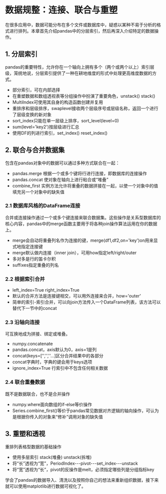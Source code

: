 
# 数据规整：连接、联合与重塑
在很多应用中，数据可能分布在多个文件或数据库中，疑惑以某种不易于分析的格式进行排列。本章首先介绍pandas中的分层索引，然后再深入介绍特定的数据操作。

## 1. 分层索引
pandas的重要特性，允许你在一个轴向上拥有多个（两个或两个以上）索引层级，笼统地说，分层索引提供了一种在耕地维度的形式中处理更高维度数据的方式。
- 部分索引，可在内部选择
- 在重塑数据和数组透视表等分组操作中扮演了重要角色，unstack()  stack()
- MultiIndex可使用其自身的构造函数创建并复用
- 重排序和层级排序，swaplevel接收两个层级序号或层级名称，返回一个进行了层级变换的新对象
- sort_index只能在单一层级上排序，sort_level(level=0)
- sum(level='key2')按层级进行汇总
- 使用DF的列进行索引，set_index()  reset_index()

## 2. 联合与合并数据集
包含在pandas对象中的数据可以通过多种方式联合在一起：
- pandas.merge 根据一个或多个键将行进行连接，即数据库的连接操作
- pandas.concat 使对象在轴向上进行粘合或“堆叠”
- combine_first 实例方法允许将重叠的数据拼接在一起，以使一个对象中的值填充另一个对象中的缺失值

### 2.1 数据库风格的DataFrame连接
合并或连接操作通过一个或多个键连接来联合数据集。这些操作是关系型数据库的核心内容，pandas中的merge函数主要用于将各种join操作算法运用在你的数据上。
- merge会自动将重叠列名作为连接的键，merge(df1,df2,on='key')on用来显式地指定连接键
- merge默认做内连接（inner join），可用how指定left/right/outer
- 多对多是行的笛卡尔积
- suffixes指定重叠的列名

### 2.2 根据索引合并
- left_index=True right_index=True
- 默认的合并方法是连接键相交，可以用外连接来合并，how='outer'
- 简单的索引-索引合并，可以向join方法传入一个DataFrame列表，该方法可以替代下一节中的concat

### 2.3 沿轴向连接
可互换地成为拼接、绑定或堆叠。
- numpy.concatenate
- pandas.concat，axis默认为0，axis=1是列
- concat(keys=['','',''...]区分合并结果中的各部分
- concat字典时，字典的键会用于keys选项
- ignore_index=True 行索引中不包含任何相关数据

### 2.4 联合重叠数据
既不是数据联合，也不是合并操作
- numpy.where面向数组的if-else等价操作
- Series.combine_first()等价于pandas常见数据对齐逻辑的轴向操作，可认为是根据你传入的对象来“修补”调用对象的缺失值

## 3. 重塑和透视
重排列表格型数据的基础操作
- 使用多层索引 stack(堆叠)  unstack(拆堆)
- 将“长”透视为“宽”，PeriodIndex---pivot---set_index---unstack
- 将“宽”透视为“长”，pivot的反操作是melt，必须指定哪些列是分组指标key

学会了pandas的数据导入、清洗以及按照你自己的想法来重新组织数据，接下来就可以使用matplotlib进行数据可视化了。

